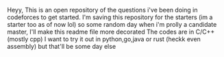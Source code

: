 Heyy,
This is an open repository of the questions i've been doing in codeforces to get started.
I'm saving this repository for the starters (im a starter too as of now lol) 
so some random day when i'm prolly a candidate master, I'll make this readme file more decorated
The codes are in C/C++ (mostly cpp) 
I want to try it out in python,go,java or rust (heckk even assembly) but that'll be some day else 
